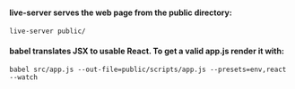 #### live-server serves the web page from the public directory:
`live-server public/`

#### babel translates JSX to usable React.  To get a valid app.js render it with:
`babel src/app.js --out-file=public/scripts/app.js --presets=env,react --watch`
